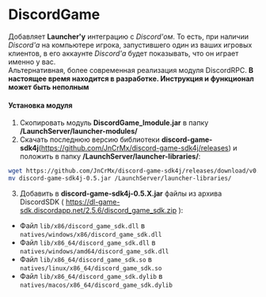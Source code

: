 # DiscordGame

Добавляет **Launcher'у** интеграцию с *Discord'ом*. То есть, при наличии *Discord'а* на компьютере игрока, запустившего
один из ваших игровых клиентов, в его аккаунте *Discord'а* будет показывать, что он играет именно у вас.  
Альтернативная, более современная реализация модуля DiscordRPC. **В настоящее время находится в разработке. Инструкция и
функционал может быть неполным**

#### Установка модуля

1. Скопировать модуль **DiscordGame_lmodule.jar** в папку **/LaunchServer/launcher-modules/**
2. Скачать последнюю версию библиотеки **discord-game-sdk4j**(https://github.com/JnCrMx/discord-game-sdk4j/releases) и
   положить в папку **/LaunchServer/launcher-libraries/**:

```sh
wget https://github.com/JnCrMx/discord-game-sdk4j/releases/download/v0.5/discord-game-sdk4j-0.5.jar
mv discord-game-sdk4j-0.5.jar /LaunchServer/launcher-libraries/
```

3. Добавить в **discord-game-sdk4j-0.5.X.jar** файлы из архива
   DiscordSDK ( https://dl-game-sdk.discordapp.net/2.5.6/discord_game_sdk.zip ):

- Файл `lib/x86/discord_game_sdk.dll` в `natives/windows/x86/discord_game_sdk.dll`
- Файл `lib/x86_64/discord_game_sdk.dll` в `natives/windows/amd64/discord_game_sdk.dll`
- Файл `lib/x86_64/discord_game_sdk.so` в `natives/linux/x86_64/discord_game_sdk.so`
- Файл `lib/x86_64/discord_game_sdk.dylib` в `natives/macos/x86_64/discord_game_sdk.dylib`